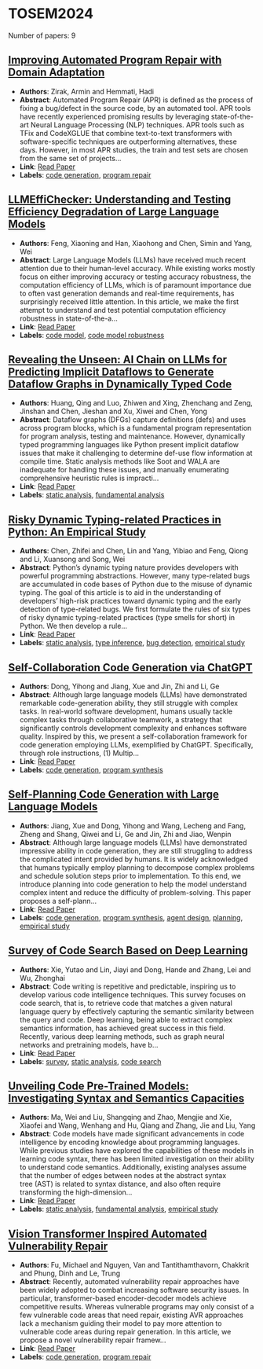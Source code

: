 # TOSEM2024

Number of papers: 9

## [Improving Automated Program Repair with Domain Adaptation](paper_7.md)
- **Authors**: Zirak, Armin and Hemmati, Hadi
- **Abstract**: Automated Program Repair (APR) is defined as the process of fixing a bug/defect in the source code, by an automated tool. APR tools have recently experienced promising results by leveraging state-of-the-art Neural Language Processing (NLP) techniques. APR tools such as TFix and CodeXGLUE that combine text-to-text transformers with software-specific techniques are outperforming alternatives, these days. However, in most APR studies, the train and test sets are chosen from the same set of projects...
- **Link**: [Read Paper](https://doi.org/10.1145/3631972)
- **Labels**: [code generation](../../labels/code_generation.md), [program repair](../../labels/program_repair.md)


## [LLMEffiChecker: Understanding and Testing Efficiency Degradation of Large Language Models](paper_4.md)
- **Authors**: Feng, Xiaoning and Han, Xiaohong and Chen, Simin and Yang, Wei
- **Abstract**: Large Language Models (LLMs) have received much recent attention due to their human-level accuracy. While existing works mostly focus on either improving accuracy or testing accuracy robustness, the computation efficiency of LLMs, which is of paramount importance due to often vast generation demands and real-time requirements, has surprisingly received little attention. In this article, we make the first attempt to understand and test potential computation efficiency robustness in state-of-the-a...
- **Link**: [Read Paper](https://doi.org/10.1145/3664812)
- **Labels**: [code model](../../labels/code_model.md), [code model robustness](../../labels/code_model_robustness.md)


## [Revealing the Unseen: AI Chain on LLMs for Predicting Implicit Dataflows to Generate Dataflow Graphs in Dynamically Typed Code](paper_3.md)
- **Authors**: Huang, Qing and Luo, Zhiwen and Xing, Zhenchang and Zeng, Jinshan and Chen, Jieshan and Xu, Xiwei and Chen, Yong
- **Abstract**: Dataflow graphs (DFGs) capture definitions (defs) and uses across program blocks, which is a fundamental program representation for program analysis, testing and maintenance. However, dynamically typed programming languages like Python present implicit dataflow issues that make it challenging to determine def-use flow information at compile time. Static analysis methods like Soot and WALA are inadequate for handling these issues, and manually enumerating comprehensive heuristic rules is impracti...
- **Link**: [Read Paper](https://doi.org/10.1145/3672458)
- **Labels**: [static analysis](../../labels/static_analysis.md), [fundamental analysis](../../labels/fundamental_analysis.md)


## [Risky Dynamic Typing-related Practices in Python: An Empirical Study](paper_6.md)
- **Authors**: Chen, Zhifei and Chen, Lin and Yang, Yibiao and Feng, Qiong and Li, Xuansong and Song, Wei
- **Abstract**: Python’s dynamic typing nature provides developers with powerful programming abstractions. However, many type-related bugs are accumulated in code bases of Python due to the misuse of dynamic typing. The goal of this article is to aid in the understanding of developers’ high-risk practices toward dynamic typing and the early detection of type-related bugs. We first formulate the rules of six types of risky dynamic typing-related practices (type smells for short) in Python. We then develop a rule...
- **Link**: [Read Paper](https://doi.org/10.1145/3649593)
- **Labels**: [static analysis](../../labels/static_analysis.md), [type inference](../../labels/type_inference.md), [bug detection](../../labels/bug_detection.md), [empirical study](../../labels/empirical_study.md)


## [Self-Collaboration Code Generation via ChatGPT](paper_5.md)
- **Authors**: Dong, Yihong and Jiang, Xue and Jin, Zhi and Li, Ge
- **Abstract**: Although large language models (LLMs) have demonstrated remarkable code-generation ability, they still struggle with complex tasks. In real-world software development, humans usually tackle complex tasks through collaborative teamwork, a strategy that significantly controls development complexity and enhances software quality. Inspired by this, we present a self-collaboration framework for code generation employing LLMs, exemplified by ChatGPT. Specifically, through role instructions, (1) Multip...
- **Link**: [Read Paper](https://doi.org/10.1145/3672459)
- **Labels**: [code generation](../../labels/code_generation.md), [program synthesis](../../labels/program_synthesis.md)


## [Self-Planning Code Generation with Large Language Models](paper_2.md)
- **Authors**: Jiang, Xue and Dong, Yihong and Wang, Lecheng and Fang, Zheng and Shang, Qiwei and Li, Ge and Jin, Zhi and Jiao, Wenpin
- **Abstract**: Although large language models (LLMs) have demonstrated impressive ability in code generation, they are still struggling to address the complicated intent provided by humans. It is widely acknowledged that humans typically employ planning to decompose complex problems and schedule solution steps prior to implementation. To this end, we introduce planning into code generation to help the model understand complex intent and reduce the difficulty of problem-solving. This paper proposes a self-plann...
- **Link**: [Read Paper](https://doi.org/10.1145/3672456)
- **Labels**: [code generation](../../labels/code_generation.md), [program synthesis](../../labels/program_synthesis.md), [agent design](../../labels/agent_design.md), [planning](../../labels/planning.md), [empirical study](../../labels/empirical_study.md)


## [Survey of Code Search Based on Deep Learning](paper_9.md)
- **Authors**: Xie, Yutao and Lin, Jiayi and Dong, Hande and Zhang, Lei and Wu, Zhonghai
- **Abstract**: Code writing is repetitive and predictable, inspiring us to develop various code intelligence techniques. This survey focuses on code search, that is, to retrieve code that matches a given natural language query by effectively capturing the semantic similarity between the query and code. Deep learning, being able to extract complex semantics information, has achieved great success in this field. Recently, various deep learning methods, such as graph neural networks and pretraining models, have b...
- **Link**: [Read Paper](https://doi.org/10.1145/3628161)
- **Labels**: [survey](../../labels/survey.md), [static analysis](../../labels/static_analysis.md), [code search](../../labels/code_search.md)


## [Unveiling Code Pre-Trained Models: Investigating Syntax and Semantics Capacities](paper_1.md)
- **Authors**: Ma, Wei and Liu, Shangqing and Zhao, Mengjie and Xie, Xiaofei and Wang, Wenhang and Hu, Qiang and Zhang, Jie and Liu, Yang
- **Abstract**: Code models have made significant advancements in code intelligence by encoding knowledge about programming languages. While previous studies have explored the capabilities of these models in learning code syntax, there has been limited investigation on their ability to understand code semantics. Additionally, existing analyses assume that the number of edges between nodes at the abstract syntax tree&nbsp;(AST) is related to syntax distance, and also often require transforming the high-dimension...
- **Link**: [Read Paper](https://doi.org/10.1145/3664606)
- **Labels**: [static analysis](../../labels/static_analysis.md), [fundamental analysis](../../labels/fundamental_analysis.md), [empirical study](../../labels/empirical_study.md)


## [Vision Transformer Inspired Automated Vulnerability Repair](paper_8.md)
- **Authors**: Fu, Michael and Nguyen, Van and Tantithamthavorn, Chakkrit and Phung, Dinh and Le, Trung
- **Abstract**: Recently, automated vulnerability repair approaches have been widely adopted to combat increasing software security issues. In particular, transformer-based encoder-decoder models achieve competitive results. Whereas vulnerable programs may only consist of a few vulnerable code areas that need repair, existing AVR approaches lack a mechanism guiding their model to pay more attention to vulnerable code areas during repair generation. In this article, we propose a novel vulnerability repair framew...
- **Link**: [Read Paper](https://doi.org/10.1145/3632746)
- **Labels**: [code generation](../../labels/code_generation.md), [program repair](../../labels/program_repair.md)
